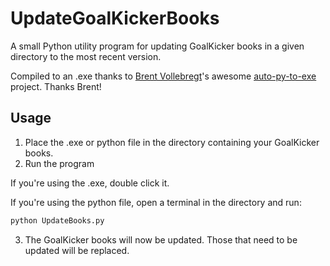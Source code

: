 # UpdateGoalKickerBooks
A small Python utility program for updating GoalKicker books in a given directory to the most recent version.

Compiled to an .exe thanks to [Brent Vollebregt](https://github.com/brentvollebregt)'s awesome [auto-py-to-exe](https://github.com/brentvollebregt/auto-py-to-exe) project. Thanks Brent!

## Usage

1. Place the .exe or python file in the directory containing your GoalKicker books.
2. Run the program

If you're using the .exe, double click it.

If you're using the python file, open a terminal in the directory and run:
```python
python UpdateBooks.py
```
3. The GoalKicker books will now be updated. Those that need to be updated will be replaced.
